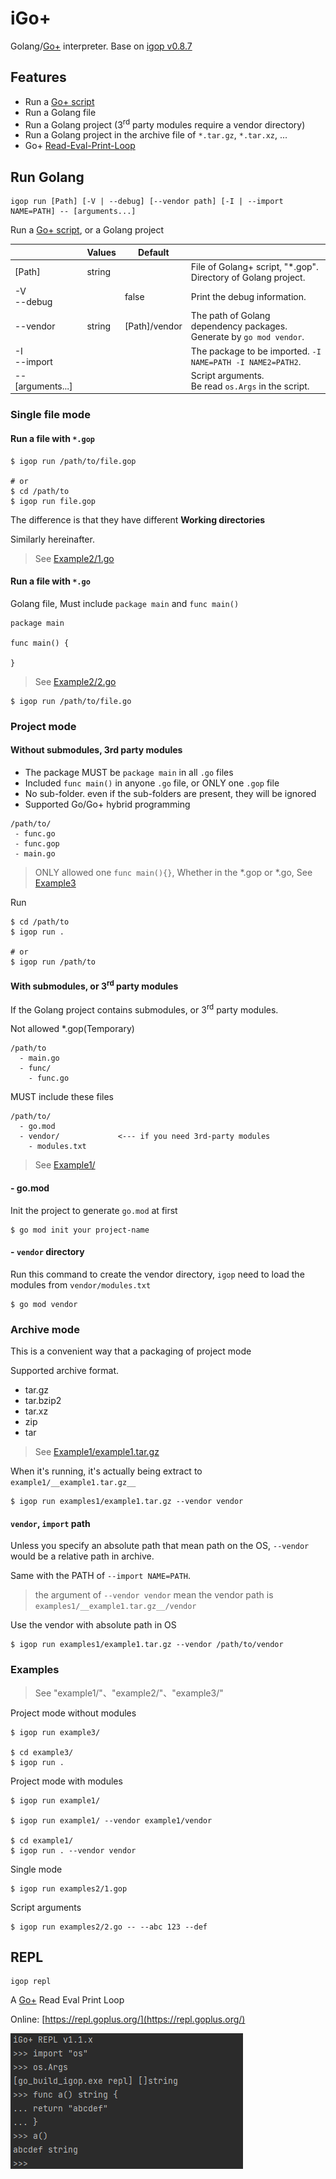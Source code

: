 # iGo+

Golang/[Go+](https://goplus.org/) interpreter. Base on [igop v0.8.7](https://github.com/goplus/igop)

## Features

- Run a [Go+ script](https://goplus.org/)
- Run a Golang file
- Run a Golang project (3<sup>rd</sup> party modules require a vendor directory)
- Run a Golang project in the archive file of `*.tar.gz`, `*.tar.xz`, ...
- Go+ [Read-Eval-Print-Loop](https://repl.goplus.org/)

## Run Golang 

```
igop run [Path] [-V | --debug] [--vendor path] [-I | --import NAME=PATH] -- [arguments...]
```

Run a [Go+ script](https://goplus.org/), or a Golang project

|                   | Values | Default       |                                                                          |
|-------------------|--------|---------------|--------------------------------------------------------------------------|
| [Path]            | string |               | File of Golang+ script, "*.gop". <br/>Directory of Golang project.       |
| -V<br/>--debug    |        | false         | Print the debug information.                                             |
| --vendor          | string | [Path]/vendor | The path of Golang dependency packages.<br/>Generate by `go mod vendor`. |
| -I<br/>--import   |        |               | The package to be imported. `-I NAME=PATH -I NAME2=PATH2`.               |
| -- [arguments...] |        |               | Script arguments.<br/>Be read `os.Args` in the script.                   |

### Single file mode

#### Run a file with `*.gop`

```
$ igop run /path/to/file.gop 

# or
$ cd /path/to
$ igop run file.gop
```
The difference is that they have different **Working directories**

Similarly hereinafter.

> See [Example2/1.go](example2/1.gop)

#### Run a file with `*.go`

Golang file, Must include `package main` and `func main()`

```
package main

func main() {

}
```

> See [Example2/2.go](example2/2.go)

```
$ igop run /path/to/file.go 
```

### Project mode

#### Without submodules, 3rd party modules

- The package MUST be `package main` in all `.go` files 
- Included `func main()` in anyone `.go` file, or ONLY one `.gop` file
- No sub-folder. even if the sub-folders are present, they will be ignored
- Supported Go/Go+ hybrid programming

```
/path/to/
 - func.go
 - func.gop
 - main.go
```

> ONLY allowed one `func main(){}`, Whether in the *.gop or *.go, See [Example3](example3)

Run

```
$ cd /path/to
$ igop run .

# or
$ igop run /path/to
```

#### With submodules, or 3<sup>rd</sup> party modules 

If the Golang project contains submodules, or 3<sup>rd</sup> party modules.

Not allowed *.gop(Temporary)

```
/path/to
  - main.go
  - func/
    - func.go
```

MUST include these files
```
/path/to/
  - go.mod
  - vendor/             <--- if you need 3rd-party modules
    - modules.txt
```

> See [Example1/](example1)

#### - go.mod

Init the project to generate `go.mod` at first

```
$ go mod init your project-name
```

#### - `vendor` directory

Run this command to create the vendor directory, 
`igop` need to load the modules from `vendor/modules.txt`

```
$ go mod vendor
```

### Archive mode

This is a convenient way that a packaging of project mode

Supported archive format. 

- tar.gz
- tar.bzip2
- tar.xz
- zip
- tar

> See [Example1/example1.tar.gz](example1/example1.tar.gz)

When it's running, it's actually being extract to `example1/__example1.tar.gz__`

```
$ igop run examples1/example1.tar.gz --vendor vendor
```

#### `vendor`, `import` path

Unless you specify an absolute path that mean path on the OS, `--vendor` would be a relative path in archive.

Same with the PATH of `--import NAME=PATH`.

> the argument of `--vendor vendor` mean the vendor path is `examples1/__example1.tar.gz__/vendor`

Use the vendor with absolute path in OS

```
$ igop run examples1/example1.tar.gz --vendor /path/to/vendor
```

### Examples

> See  "example1/"、"example2/"、"example3/"

Project mode without modules
```
$ igop run example3/

$ cd example3/
$ igop run .
```


Project mode with modules
```
$ igop run example1/

$ igop run example1/ --vendor example1/vendor

$ cd example1/
$ igop run . --vendor vendor
```



Single mode
```
$ igop run examples2/1.gop
```

Script arguments
```
$ igop run examples2/2.go -- --abc 123 --def
```

## REPL
```
igop repl
```
A [Go+](https://goplus.org/) Read Eval Print Loop

Online: [https://repl.goplus.org/](https://repl.goplus.org/)

![](docs/repl_examples.png)